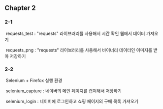 ## Chapter 2

### 2-1

​	requests_test : "requests" 라이브러리를 사용해서 시간 확인 웹에서 데이터 가져오기

​	requests_png : "requests" 라이브러리를 사용해서 바이너리 데이터인 이미지를 받아 저장하기



### 2-2

​	Selenium + Firefox 실행 환경

​	selenium_capture : 네이버의 메인 페이지를 캡져해서 저장하기

​	selenium_login : 네이버에 로그인하고 쇼핑 페이지의 구매 목록 가져오기